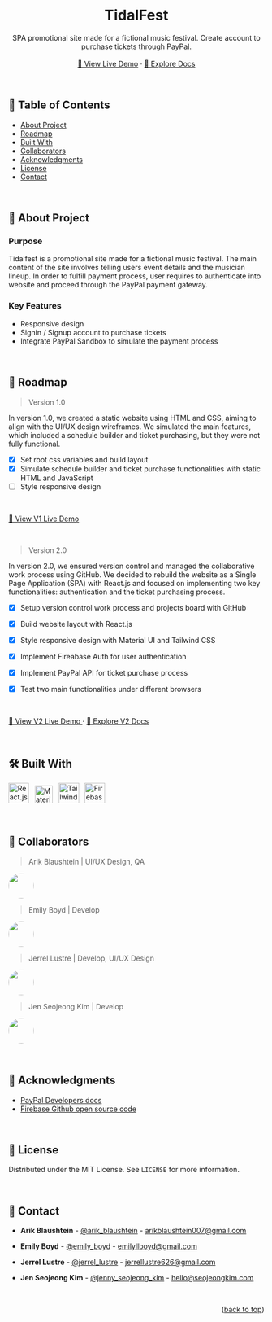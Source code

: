 <a name="readme-top"></a>
<!-- PROJECT OVERVIEW -->
<br />
<div align="center">
  <h1 align="center">TidalFest</h1>

  <p align="center">
    SPA promotional site made for a fictional music festival. Create account to purchase tickets through PayPal.
    <br />
    <br />
    <a href="https://tidalfest.seojeongkim.com" target="_blank">🚀 View Live Demo</a>
    ·
    <a href="https://github.com/JerrelLustre/TidalFest">📝 Explore Docs</a>
  </p>
</div>

<br />

<!-- TABLE OF CONTENTS -->
## 📗 Table of Contents
- [About Project](#about-project)
- [Roadmap](#roadmap)
- [Built With](#built-with)
- [Collaborators](#collaborators)
- [Acknowledgments](#acknowledgments)
- [License](#license)
- [Contact](#contact)

<br />

<!-- ABOUT PROJECT -->
## 📖 About Project 
<a name="about-project"></a>

### Purpose
Tidalfest is a promotional site made for a fictional music festival. The main content of the site involves telling users event details and the musician lineup. In order to fulfill payment process, user requires to authenticate into website and proceed through the PayPal payment gateway.

### Key Features
- Responsive design
- Signin / Signup account to purchase tickets
- Integrate PayPal Sandbox to simulate the payment process

<br />

<!-- ROADMAP -->
## 🔭 Roadmap 
<a name="roadmap"></a>

> Version 1.0 

In version 1.0, we created a static website using HTML and CSS, aiming to align with the UI/UX design wireframes. We simulated the main features, which included a schedule builder and ticket purchasing, but they were not fully functional.

- [X] Set root css variables and build layout
- [X] Simulate schedule builder and ticket purchase functionalities with static HTML and JavaScript
- [ ] Style responsive design

<br/>

<p>
  <a href="https://tidalfest.emily-boyd.com" target="_blank">
    🚀 View V1 Live Demo
  </a>
</p>

<br />

> Version 2.0

In version 2.0, we ensured version control and managed the collaborative work process using GitHub. We decided to rebuild the website as a Single Page Application (SPA) with React.js and focused on implementing two key functionalities: authentication and the ticket purchasing process.

- [X] Setup version control work process and projects board with GitHub
- [X] Build website layout with React.js
- [X] Style responsive design with Material UI and Tailwind CSS
- [X] Implement Fireabase Auth for user authentication
- [X] Implement PayPal API for ticket purchase process
- [x] Test two main functionalities under different browsers


<br/>

<p>
  <a href="https://tidalfest.seojeongkim.com" target="_blank">
    🚀 View V2 Live Demo
  </a>
  ·
  <a href="https://github.com/JerrelLustre/TidalFest" target="_blank">
    📝 Explore V2 Docs
  </a>
</p>

<br />

<!-- BUILT WITH -->
## 🛠 Built With 
<a name="built-with"></a>

<p>
    <img src="https://cdn.jsdelivr.net/gh/devicons/devicon/icons/react/react-original.svg" title="React.js" width="40" height="40"/> &nbsp;
    <img src="https://cdn.jsdelivr.net/gh/devicons/devicon/icons/materialui/materialui-original.svg" title="Material UI" width="35" height="35" /> &nbsp;
    <img src="https://cdn.jsdelivr.net/gh/devicons/devicon/icons/tailwindcss/tailwindcss-plain.svg" title="Tailwind Css" width="40" height="40" /> &nbsp;
    <img src="https://cdn.jsdelivr.net/gh/devicons/devicon/icons/firebase/firebase-plain-wordmark.svg" title="Firebase" width="40" height="40"/> &nbsp;   
</p>


<br />

<!-- Collaborators -->
## 👥 Collaborators
<a name="collaborators"></a>

> Arik Blaushtein | UI/UX Design, QA
<p>
  <a href="https://github.com/ArikB21" target="_blank">
    <img src="https://avatars.githubusercontent.com/u/126725560?v=4" width="50" height="50" style="border-radius: 50%" />
  </a>
</p>

> Emily Boyd | Develop
<p>
  <a href="https://github.com/Boyderr" target="_blank">
    <img src="https://avatars.githubusercontent.com/u/126724794?v=4" width="50" height="50" style="border-radius: 50%" />
  </a>
</p>

> Jerrel Lustre | Develop, UI/UX Design
<p>
  <a href="https://github.com/JerrelLustre" target="_blank">
    <img src="https://avatars.githubusercontent.com/u/98724737?v=4" width="50" height="50" style="border-radius: 50%" />
  </a>
</p>

> Jen Seojeong Kim | Develop
<p>
  <a href="https://github.com/jennysujukim" target="_blank">
    <img src="https://avatars.githubusercontent.com/u/126724840?v=4" width="50" height="50" style="border-radius: 50%" />
  </a>
</p>

<br />

<!-- ACKNOWLEDGEMENTS -->
## 🙏 Acknowledgments
<a name="acknowledgments"></a>

* [PayPal Developers docs](https://developer.paypal.com/home)
* [Firebase Github open source code](https://github.com/firebase/)

<br />

<!-- LICENSE -->
## 📝 License
<a name="license"></a>

Distributed under the MIT License. See `LICENSE` for more information.

<br />

<!-- CONTACT -->
## 📨 Contact
<a name="contact"></a>

- **Arik Blaushtein** - [@arik_blaushtein](https://www.arikblaushtein.com) - arikblaushtein007@gmail.com

- **Emily Boyd** - [@emily_boyd](https://www.emily-boyd.com) - emilyllboyd@gmail.com

- **Jerrel Lustre** - [@jerrel_lustre](https://jerrellustre.com) - jerrellustre626@gmail.com

- **Jen Seojeong Kim** - [@jenny_seojeong_kim](https://seojeongkim.com) - hello@seojeongkim.com

<br />

<p align="right">(<a href="#readme-top">back to top</a>)</p>

